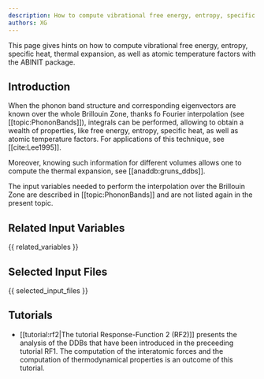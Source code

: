 ```yaml
---
description: How to compute vibrational free energy, entropy, specific heat, thermal expansion, as well as atomic temperature factors
authors: XG
---
```

<!--- This is the source file for this topics. Can be edited. -->

This page gives hints on how to compute vibrational free energy, entropy, specific heat, thermal expansion, as
well as atomic temperature factors with the ABINIT package.

## Introduction

When the phonon band structure and corresponding eigenvectors are known over
the whole Brillouin Zone, thanks fo Fourier interpolation (see
[[topic:PhononBands]]), integrals can be performed, allowing to obtain a
wealth of properties, like free energy, entropy, specific heat, as well as
atomic temperature factors. For applications of this technique, see
[[cite:Lee1995]].

Moreover, knowing such information for different volumes allows one to compute
the thermal expansion, see [[anaddb:gruns_ddbs]].

The input variables needed to perform the interpolation over the Brillouin
Zone are described in [[topic:PhononBands]] and are not listed again in the
present topic.


## Related Input Variables

{{ related_variables }}

## Selected Input Files

{{ selected_input_files }}

## Tutorials

* [[tutorial:rf2|The tutorial Response-Function 2 (RF2)]] presents the analysis of the DDBs that have been introduced in the preceeding tutorial RF1. The computation of the interatomic forces and the computation of thermodynamical properties is an outcome of this tutorial.

